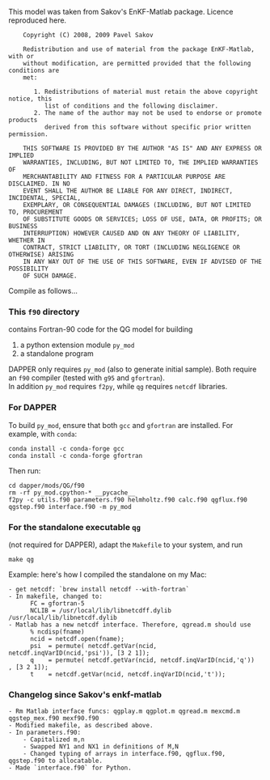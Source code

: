 This model was taken from Sakov's EnKF-Matlab package.
Licence reproduced here.

        Copyright (C) 2008, 2009 Pavel Sakov

        Redistribution and use of material from the package EnKF-Matlab, with or
        without modification, are permitted provided that the following conditions are 
        met:
        
           1. Redistributions of material must retain the above copyright notice, this
              list of conditions and the following disclaimer.
           2. The name of the author may not be used to endorse or promote products
              derived from this software without specific prior written permission.
        
        THIS SOFTWARE IS PROVIDED BY THE AUTHOR "AS IS" AND ANY EXPRESS OR IMPLIED 
        WARRANTIES, INCLUDING, BUT NOT LIMITED TO, THE IMPLIED WARRANTIES OF
        MERCHANTABILITY AND FITNESS FOR A PARTICULAR PURPOSE ARE DISCLAIMED. IN NO
        EVENT SHALL THE AUTHOR BE LIABLE FOR ANY DIRECT, INDIRECT, INCIDENTAL, SPECIAL,
        EXEMPLARY, OR CONSEQUENTIAL DAMAGES (INCLUDING, BUT NOT LIMITED TO, PROCUREMENT
        OF SUBSTITUTE GOODS OR SERVICES; LOSS OF USE, DATA, OR PROFITS; OR BUSINESS
        INTERRUPTION) HOWEVER CAUSED AND ON ANY THEORY OF LIABILITY, WHETHER IN
        CONTRACT, STRICT LIABILITY, OR TORT (INCLUDING NEGLIGENCE OR OTHERWISE) ARISING
        IN ANY WAY OUT OF THE USE OF THIS SOFTWARE, EVEN IF ADVISED OF THE POSSIBILITY
        OF SUCH DAMAGE.

Compile as follows...

### This `f90` directory

contains Fortran-90 code for the QG model for building

1. a python extension module `py_mod`
2. a standalone program

DAPPER only requires `py_mod` (also to generate initial sample).
Both require an `f90` compiler (tested with `g95` and `gfortran`).  
In addition  `py_mod` requires `f2py`, while `qg` requires `netcdf` libraries.


### For DAPPER

To build `py_mod`, ensure that both `gcc` and `gfortran` are installed.
For example, with `conda`:

    conda install -c conda-forge gcc
    conda install -c conda-forge gfortran

Then run:

    cd dapper/mods/QG/f90
    rm -rf py_mod.cpython-* __pycache__
    f2py -c utils.f90 parameters.f90 helmholtz.f90 calc.f90 qgflux.f90 qgstep.f90 interface.f90 -m py_mod

### For the standalone executable `qg`

(not required for DAPPER), adapt the `Makefile` to your system, and run

    make qg

Example: here's how I compiled the standalone on my Mac:

    - get netcdf: `brew install netcdf --with-fortran`
    - In makefile, changed to:
          FC = gfortran-5
          NCLIB = /usr/local/lib/libnetcdff.dylib /usr/local/lib/libnetcdf.dylib
    - Matlab has a new netcdf interface. Therefore, qgread.m should use
          % ncdisp(fname)
          ncid = netcdf.open(fname);
          psi  = permute( netcdf.getVar(ncid, netcdf.inqVarID(ncid,'psi')), [3 2 1]);
          q    = permute( netcdf.getVar(ncid, netcdf.inqVarID(ncid,'q'))  , [3 2 1]);
          t    = netcdf.getVar(ncid, netcdf.inqVarID(ncid,'t'));

### Changelog since Sakov's enkf-matlab

    - Rm Matlab interface funcs: qgplay.m qgplot.m qgread.m mexcmd.m qgstep_mex.f90 mexf90.f90
    - Modified makefile, as described above.
    - In parameters.f90:
        - Capitalized m,n
        - Swapped NY1 and NX1 in definitions of M,N
        - Changed typing of arrays in interface.f90, qgflux.f90, qgstep.f90 to allocatable.
    - Made `interface.f90` for Python.
